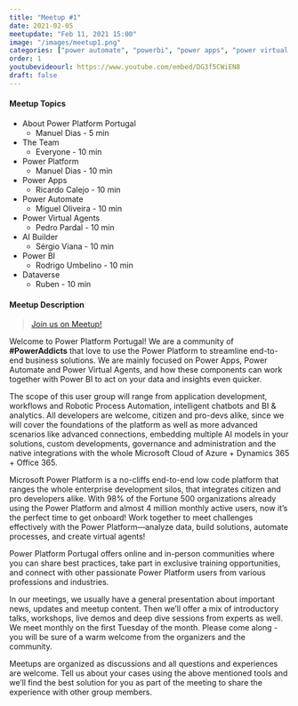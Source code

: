 ```yaml
---
title: "Meetup #1"
date: 2021-02-05
meetupdate: "Feb 11, 2021 15:00"
image: "/images/meetup1.png"
categories: ["power automate", "powerbi", "power apps", "power virtual agents"]
order: 1
youtubevideourl: https://www.youtube.com/embed/DG3f5CWiEN8
draft: false
---
```


#### Meetup Topics

* About Power Platform Portugal 
  * Manuel Dias - 5 min
* The Team 
  * Everyone - 10 min
* Power Platform 
  * Manuel Dias - 10 min
* Power Apps
  * Ricardo Calejo - 10 min
* Power Automate
  * Miguel Oliveira - 10 min
* Power Virtual Agents
  * Pedro Pardal - 10 min
* AI Builder
  * Sérgio Viana - 10 min
* Power BI
  * Rodrigo Umbelino - 10 min
* Dataverse
  * Ruben - 10 min

#### Meetup Description

> [Join us on Meetup!](https://www.meetup.com/pt-BR/power_platform_portugal/)

Welcome to Power Platform Portugal! We are a community of **#PowerAddicts** that love to use the Power Platform to streamline end-to-end business solutions. We are mainly focused on Power Apps, Power Automate and Power Virtual Agents, and how these components can work together with Power BI to act on your data and insights even quicker.

The scope of this user group will range from application development, workflows and Robotic Process Automation, intelligent chatbots and BI & analytics. All developers are welcome, citizen and pro-devs alike, since we will cover the foundations of the platform as well as more advanced scenarios like advanced connections, embedding multiple AI models in your solutions, custom developments, governance and administration and the native integrations with the whole Microsoft Cloud of Azure + Dynamics 365 + Office 365.

Microsoft Power Platform is a no-cliffs end-to-end low code platform that ranges the whole enterprise development silos, that integrates citizen and pro developers alike. With 98% of the Fortune 500 organizations already using the Power Platform and almost 4 million monthly active users, now it’s the perfect time to get onboard! Work together to meet challenges effectively with the Power Platform—analyze data, build solutions, automate processes, and create virtual agents!

Power Platform Portugal offers online and in-person communities where you can share best practices, take part in exclusive training opportunities, and connect with other passionate Power Platform users from various professions and industries.

In our meetings, we usually have a general presentation about important news, updates and meetup content. Then we’ll offer a mix of introductory talks, workshops, live demos and deep dive sessions from experts as well. We meet monthly on the first Tuesday of the month. Please come along - you will be sure of a warm welcome from the organizers and the community.

Meetups are organized as discussions and all questions and experiences are welcome. Tell us about your cases using the above mentioned tools and we’ll find the best solution for you as part of the meeting to share the experience with other group members.